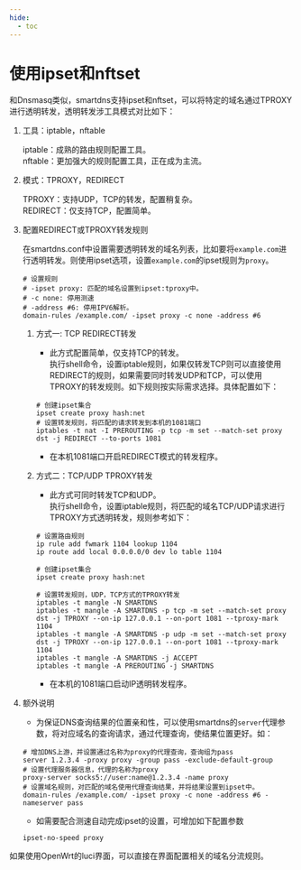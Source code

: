 ```yaml
---
hide:
  - toc
---
```


# 使用ipset和nftset  

和Dnsmasq类似，smartdns支持ipset和nftset，可以将特定的域名通过TPROXY进行透明转发，透明转发涉工具模式对比如下：

1. 工具：iptable，nftable

    iptable：成熟的路由规则配置工具。  
    nftable：更加强大的规则配置工具，正在成为主流。

1. 模式：TPROXY，REDIRECT

    TPROXY：支持UDP，TCP的转发，配置稍复杂。  
    REDIRECT：仅支持TCP，配置简单。

1. 配置REDIRECT或TPROXY转发规则

    在smartdns.conf中设置需要透明转发的域名列表，比如要将`example.com`进行透明转发。则使用ipset选项，设置`example.com`的ipset规则为`proxy`。

    ```shell
    # 设置规则
    # -ipset proxy: 匹配的域名设置到ipset:tproxy中。
    # -c none: 停用测速
    # -address #6: 停用IPV6解析。
    domain-rules /example.com/ -ipset proxy -c none -address #6
    ```

    1. 方式一: TCP REDIRECT转发

        - 此方式配置简单，仅支持TCP的转发。  
            执行shell命令，设置iptable规则，如果仅转发TCP则可以直接使用REDIRECT的规则，如果需要同时转发UDP和TCP，可以使用TPROXY的转发规则。如下规则按实际需求选择。具体配置如下：

        ```shell
        # 创建ipset集合
        ipset create proxy hash:net
        # 设置转发规则，将匹配的请求转发到本机的1081端口
        iptables -t nat -I PREROUTING -p tcp -m set --match-set proxy dst -j REDIRECT --to-ports 1081
        ```

        - 在本机1081端口开启REDIRECT模式的转发程序。

    1. 方式二：TCP/UDP TPROXY转发

        - 此方式可同时转发TCP和UDP。  
            执行shell命令，设置iptable规则，将匹配的域名TCP/UDP请求进行TPROXY方式透明转发，规则参考如下：

        ```shell
        # 设置路由规则
        ip rule add fwmark 1104 lookup 1104
        ip route add local 0.0.0.0/0 dev lo table 1104

        # 创建ipset集合
        ipset create proxy hash:net

        # 设置转发规则，UDP，TCP方式的TPROXY转发
        iptables -t mangle -N SMARTDNS
        iptables -t mangle -A SMARTDNS -p tcp -m set --match-set proxy dst -j TPROXY --on-ip 127.0.0.1 --on-port 1081 --tproxy-mark 1104
        iptables -t mangle -A SMARTDNS -p udp -m set --match-set proxy dst -j TPROXY --on-ip 127.0.0.1 --on-port 1081 --tproxy-mark 1104
        iptables -t mangle -A SMARTDNS -j ACCEPT
        iptables -t mangle -A PREROUTING -j SMARTDNS
        ```

        - 在本机的1081端口启动IP透明转发程序。

1. 额外说明  

    - 为保证DNS查询结果的位置亲和性，可以使用smartdns的`server`代理参数，将对应域名的查询请求，通过代理查询，使结果位置更好。如：

    ```shell
    # 增加DNS上游，并设置通过名称为proxy的代理查询，查询组为pass
    server 1.2.3.4 -proxy proxy -group pass -exclude-default-group
    # 设置代理服务器信息，代理的名称为proxy
    proxy-server socks5://user:name@1.2.3.4 -name proxy
    # 设置域名规则，对匹配的域名使用代理查询结果，并将结果设置到ipset中。
    domain-rules /example.com/ -ipset proxy -c none -address #6 -nameserver pass
    ```

    - 如需要配合测速自动完成ipset的设置，可增加如下配置参数

    ```shell
    ipset-no-speed proxy
    ```

如果使用OpenWrt的luci界面，可以直接在界面配置相关的域名分流规则。
